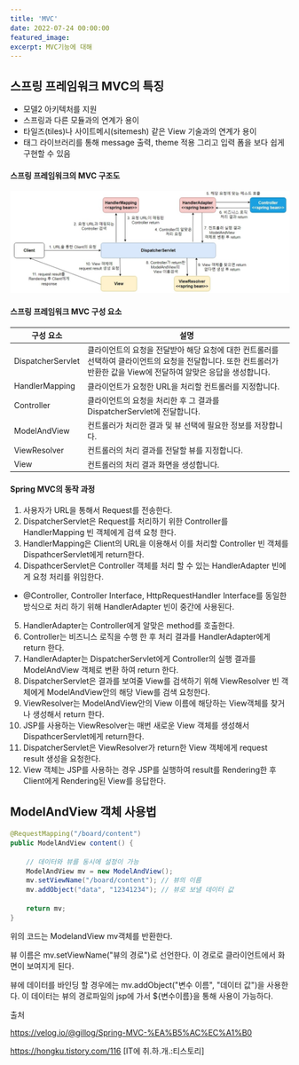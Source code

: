 ```yaml
---
title: 'MVC'
date: 2022-07-24 00:00:00
featured_image: 
excerpt: MVC기능에 대해
---
```

## 스프링 프레임워크 MVC의 특징
* 모델2 아키텍처를 지원
* 스프링과 다른 모듈과의 연계가 용이
* 타일즈(tiles)나 사이트메시(sitemesh) 같은 View 기술과의 연계가 용이
* 태그 라이브러리를 통해 message 출력, theme 적용 그리고 입력 폼을 보다 쉽게 구현할 수 있음

#### 스프링 프레임워크의 MVC 구조도
![](/images/Spring_Framework/Spring-MVC-str.jpg)

#### 스프링 프레임워크 MVC 구성 요소

|구성 요소         |설명                                                                                                                                               |
|-----------------|---------------------------------------------------------------------------------------------------------------------------------------------------|
|DispatcherServlet|클라이언트의 요청을 전달받아 해당 요청에 대한 컨트롤러를 선택하여 클라이언트의 요청을 전달합니다. 또한 컨트롤러가 반환한 값을 View에 전달하여 알맞은 응답을 생성합니다.|
|HandlerMapping   |클라이언트가 요청한 URL을 처리할 컨트롤러를 지정합니다.                                                                                                |
|Controller       |클라이언트의 요청을 처리한 후 그 결과를 DispatcherServlet에 전달합니다.                                                                                |
|ModelAndView     |컨트롤러가 처리한 결과 및 뷰 선택에 필요한 정보를 저장합니다.                                                                                          |
|ViewResolver     |컨트롤러의 처리 결과를 전달할 뷰를 지정합니다.                                                                                                        |
|View             |컨트롤러의 처리 결과 화면을 생성합니다.                                                                                                               |

#### Spring MVC의 동작 과정
1. 사용자가 URL을 통해서 Request를 전송한다.
2. DispatcherServlet은 Request를 처리하기 위한 Controller를 HandlerMapping 빈 객체에게 검색 요청 한다.
3. HandlerMapping은 Client의 URL을 이용해서 이를 처리할 Controller 빈 객체를 DispathcerServlet에게 return한다.
4. DispathcerServlet은 Controller 객체를 처리 할 수 있는 HandlerAdapter 빈에게 요청 처리를 위임한다.
  * @Controller, Controller Interface, HttpRequestHandler Interface를 동일한 방식으로 처리 하기 위해 HandlerAdapter 빈이 중간에 사용된다.
5. HandlerAdapter는 Controller에게 알맞은 method를 호출한다.
6. Controller는 비즈니스 로직을 수행 한 후 처리 결과를 HandlerAdapter에게 return 한다.
7. HandlerAdapter는 DispatcherServlet에게 Controller의 실행 결과를 ModelAndView 객체로 변환 하여 return 한다.
8. DispatcherServlet은 결과를 보여줄 View를 검색하기 위해 ViewResolver 빈 객체에게 ModelAndView안의 해당 View를 검색 요청한다.
9. ViewResolver는 ModelAndView안의 View 이름에 해당하는 View객체를 찾거나 생성해서 return 한다.
10. JSP를 사용하는 ViewResolver는 매번 새로운 View 객체를 생성해서 DispathcerServlet에게 return한다.
11. DispatcherServlet은 ViewResolver가 return한 View 객체에게 request result 생성을 요청한다.
12. View 객체는 JSP를 사용하는 경우 JSP를 실행하여 result를 Rendering한 후 Client에게 Rendering된 View를 응답한다.

## ModelAndView 객체 사용법

```java
@RequestMapping("/board/content")
public ModelAndView content() {

    // 데이터와 뷰를 동시에 설정이 가능
    ModelAndView mv = new ModelAndView();
    mv.setViewName("/board/content"); // 뷰의 이름
    mv.addObject("data", "12341234"); // 뷰로 보낼 데이터 값
    
    return mv;
}
```
위의 코드는 ModelandView mv객체를 반환한다.

뷰 이름은 mv.setViewName("뷰의 경로")로 선언한다.
이 경로로 클라이언트에서 화면이 보여지게 된다.

뷰에 데이터를 바인딩 할 경우에는
mv.addObject("변수 이름", "데이터 값")을 사용한다. 이 데이터는 뷰의 경로파일의 jsp에 가서 ${변수이름}을 통해 사용이 가능하다.

출처

https://velog.io/@gillog/Spring-MVC-%EA%B5%AC%EC%A1%B0

https://hongku.tistory.com/116 [IT에 취.하.개.:티스토리]

